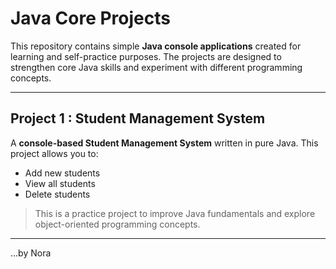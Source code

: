 # Java Core Projects

This repository contains simple **Java console applications** created for learning and self-practice purposes. 
The projects are designed to strengthen core Java skills and experiment with different programming concepts.

---

## Project 1 : Student Management System

A **console-based Student Management System** written in pure Java. This project allows you to:

- Add new students  
- View all students  
- Delete students  

> This is a practice project to improve Java fundamentals and explore object-oriented programming concepts.

---

...by Nora
